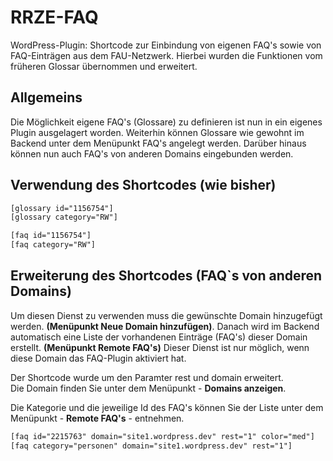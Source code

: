 # RRZE-FAQ
WordPress-Plugin: Shortcode zur Einbindung von eigenen FAQ's sowie von FAQ-Einträgen aus dem FAU-Netzwerk. 
Hierbei wurden die Funktionen vom früheren Glossar übernommen und erweitert.

## Allgemeins

Die Möglichkeit eigene FAQ's (Glossare) zu definieren ist nun in ein eigenes Plugin ausgelagert worden.
Weiterhin können Glossare wie gewohnt im Backend unter dem Menüpunkt FAQ's angelegt werden.
Darüber hinaus können nun auch FAQ's von anderen Domains eingebunden werden.

## Verwendung des Shortcodes (wie bisher)

```html
[glossary id="1156754"] 
[glossary category="RW"]

[faq id="1156754"] 
[faq category="RW"]  
```

## Erweiterung des Shortcodes (FAQ`s von anderen Domains)

Um diesen Dienst zu verwenden muss die gewünschte Domain hinzugefügt werden. __(Menüpunkt Neue Domain hinzufügen)__.
Danach wird im Backend automatisch eine Liste der vorhandenen Einträge (FAQ's) dieser Domain erstellt. __(Menüpunkt Remote FAQ's)__
Dieser Dienst ist nur möglich, wenn diese Domain das FAQ-Plugin aktiviert hat.

Der Shortcode wurde um den Paramter rest und domain erweitert.<br/>
Die Domain finden Sie unter dem Menüpunkt - __Domains anzeigen__.

Die Kategorie und die jeweilige Id des FAQ's können Sie der Liste unter dem Menüpunkt - __Remote FAQ's__ - entnehmen.

```html
[faq id="2215763" domain="site1.wordpress.dev" rest="1" color="med"] 
[faq category="personen" domain="site1.wordpress.dev" rest="1"] 
```

